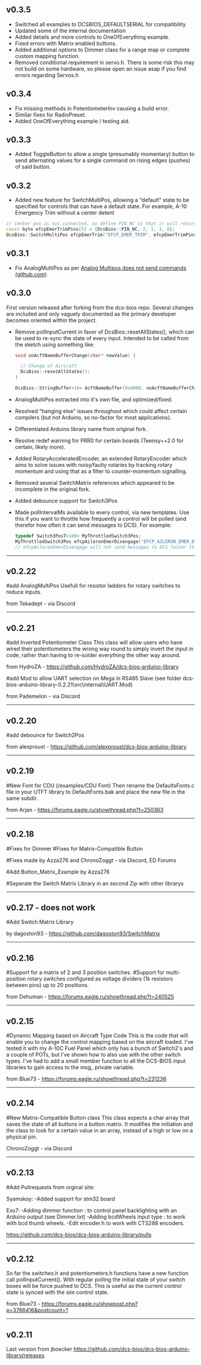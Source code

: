 ## v0.3.5
- Switched all examples to DCSBIOS_DEFAULTSERIAL for compatibility
- Updated some of the internal documentation
- Added details and more controls to OneOfEverything example.
- Fixed errors with Matrix enabled buttons.
- Added additional options to Dimmer class for a range map or complete custom mapping function.
- Removed conditional requirement in servo.h.  There is some risk this may not build on some hardware, so please open an issue asap if you find errors regarding Servos.h

## v0.3.4

- Fix missing methods in PotentiometerInv causing a build error.
- Similar fixes for RadioPreset.
- Added OneOfEverything example / testing aid.

## v0.3.3

- Added ToggleButton to allow a single (presumably momentary) button to send alternating values for a single command on rising edges (pushes) of said button.

## v0.3.2
- Added new feature for SwitchMultiPos, allowing a "default" state to be specified for controls that can have a default state.  For example, A-10 Emergency Trim without a center detent
```c++
// Center pos is not connected, so define PIN_NC so that it will return to center when no other pin is active
const byte efcpEmerTrimPins[5] = {DcsBios::PIN_NC, 2, 1, 3, 0};
DcsBios::SwitchMultiPos efcpEmerTrim("EFCP_EMER_TRIM", efcpEmerTrimPins, 5);
```

## v0.3.1

- Fix AnalogMultiPos as per [Analog Multipos does not send commands (github.com)](https://github.com/talbotmcinnis/dcs-bios-arduino-library/issues/2)

## v0.3.0

First version released after forking from the dcs-bios repo.  Several changes are included and only vaguely documented as the primary developer becomes oriented within the project.

- Remove pollInputCurrent in favor of DcsBios::resetAllStates(), which can be used to re-sync the state of every input.  Intended to be called from the sketch using something like:

  ```c++
  void onAcftNameBufferChange(char* newValue) {
  
    // Change of Aircraft
    DcsBios::resetAllStates();
  }
  
  DcsBios::StringBuffer<16> AcftNameBuffer(0x0000, onAcftNameBufferChange);
  ```

- AnalogMultiPos extracted into it's own file, and optimized/fixed.

- Resolved "hanging else" issues throughout which could affect certain compilers (but not Arduino, so no-factor for most applications).

- Differentiated Arduino library name from original fork.

- Resolve redef warning for PRR0 for certain boards (Teensy++2.0 for certain, likely more).

- Added RotaryAcceleratedEncoder, an extended RotaryEncoder which aims to solve issues with noisy/faulty rotaries by tracking rotary momentum and using that as a filter to counter-momentum signalling.

- Removed several SwitchMatrix references which appeared to be incomplete in the original fork.

- Added debounce support for Switch3Pos

- Made pollIntervalMs available to every control, via new templates.  Use this if you want to throttle how frequently a control will be polled (and therefor how often it can send messages to DCS).  For example:

  ```c++
  typedef Switch3PosT<100> MyThrottledSwitch3Pos;
  MyThrottledSwitch3Pos efcpAileronEmerDisengage("EFCP_AILERON_EMER_DISENGAGE", 7, 8);
  // efcpAileronEmerDisengage will not send messages to DCS faster than 10/second.
  ```

  

---------
v0.2.22
---------
#add AnalogMultiPos
Usefull for resistor ladders for rotary switches to reduce inputs.

from Tekadept - via Discord

---------
v0.2.21
---------
#add Inverted Potentiometer Class 
 This class will allow users who have wired their potentiometers the wrong way round to simply invert the input in code, 
 rather than having to re-solder everything the other way around.

 from HydroZA - https://github.com/HydroZA/dcs-bios-arduino-library


#add Mod to allow UART selection on Mega in RS485 Slave 
 (see folder dcs-bios-arduino-library-0.2.21\src\internal\UART.Mod)

 from Pademelon - via Discord

---------
v0.2.20
---------
#add debounce for Switch2Pos

 from alexproust - https://github.com/alexproust/dcs-bios-arduino-library

---------
v0.2.19
---------
#New Font for CDU  (/examples/CDU Font)
 Then rename the DefaultsFonts.c file in your UTFT library to DefaultFonts.bak and place the new file in the same subdir.

 from Arjan - https://forums.eagle.ru/showthread.php?t=250363

---------
v0.2.18
---------
#Fixes for Dimmer
#Fixes for Matrix-Compatible Button

#Fixes made by Azza276 and ChronoZoggt - via Discord, ED Forums

#Add Button_Matrix_Example by Azza276

#Seperate the Switch Matrix Library in an second Zip with other librarys

---------
v0.2.17 - does not work
---------
#Add Switch Matrix Library

by dagoston93 - https://github.com/dagoston93/SwitchMatrix

---------
v0.2.16
---------
#Support for a matrix of 2 and 3 position switches.
#Support for multi-position rotary switches configured as voltage dividers (1k resistors between pins) up to 20 positions.

from Dehuman - https://forums.eagle.ru/showthread.php?t=240525

---------
v0.2.15
---------
#Dynamic Mapping based on Aircraft Type Code
 This is the code that will enable you to change the control mapping based on the aircraft loaded. 
 I've tested it with my A-10C Fuel Panel which only has a bunch of Switch2's and a couple of POTs, 
 but I've shown how to also use with the other switch types. 
 I've had to add a small member function to all the DCS-BIOS input libraries to gain access to the msg_ private variable.

 from Blue73 - https://forums.eagle.ru/showthread.php?t=231236

---------
v0.2.14
---------
#New Matrix-Compatible Button class
 This class expects a char array that saves the state of all buttons in a button matrix.
 It modifies the initiation and the class to look for a certain value in an array,
 instead of a high or low on a physical pin.

ChronoZoggt - via Discord

---------
v0.2.13
---------
#Add Pullrequests from orginal site:

Syamskoy:
-Added support for stm32 board

Exo7:
-Adding dimmer function : to control panel backlighting with an Arduino output (see Dimmer.txt)
-Adding bcdWheels input type : to work with bcd thumb wheels.
-Edit encoder.h to work with CTS288 encoders.

https://github.com/dcs-bios/dcs-bios-arduino-library/pulls

---------
v0.2.12
---------
So far the switches.h and potentiometers.h functions have a new function call pollInputCurrent(). 
With regular polling the initial state of your switch boxes will be force pushed to DCS. 
This is useful as the current control state is synced with the sim control state.

from Blue73 - https://forums.eagle.ru/showpost.php?p=3766416&postcount=1

---------
v0.2.11
---------
Last version from jboecker
https://github.com/dcs-bios/dcs-bios-arduino-library/releases